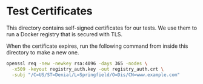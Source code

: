 # Test Certificates

This directory contains self-signed certificates for our tests.
We use them to run a Docker registry that is secured with TLS.

When the certificate expires, run the following command from inside this directory to make a new one.

```bash
openssl req -new -newkey rsa:4096 -days 365 -nodes \
  -x509 -keyout registry_auth.key -out registry_auth.crt \
  -subj "/C=US/ST=Denial/L=Springfield/O=Dis/CN=www.example.com"
```

